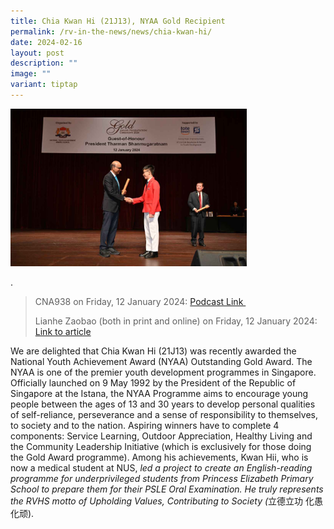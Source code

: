```yaml
---
title: Chia Kwan Hi (21J13), NYAA Gold Recipient
permalink: /rv-in-the-news/news/chia-kwan-hi/
date: 2024-02-16
layout: post
description: ""
image: ""
variant: tiptap
---
```

<div class="isomer-image-wrapper">
<img style="width: 75%;" height="auto" width="100%" alt="" src="/images/Chia_Kwan_Hi_NYAA.jpg">
</div>
<p>.</p>
<blockquote>
<p>CNA938 on Friday, 12 January 2024: <a href="https://www.channelnewsasia.com/listen/daily-cuts/nyaa-recipient-helped-young-students-prepare-psle-english-oral-exam-4048206" rel="noopener noreferrer nofollow" target="_blank">Podcast Link&nbsp;</a>
</p>
<p>Lianhe Zaobao (both in print and online) on Friday, 12 January 2024:
<a href="https://www.zaobao.com.sg/news/singapore/story20240112-1461788" rel="noopener noreferrer nofollow" target="_blank">Link to article</a>
</p>
</blockquote>
<p>We are delighted that Chia Kwan Hi (21J13) was recently awarded the National
Youth Achievement Award (NYAA) Outstanding Gold Award. The NYAA is one
of the premier youth development programmes in Singapore. Officially launched
on 9 May 1992 by the President of the Republic of Singapore at the Istana,
the NYAA Programme aims to encourage young people between the ages of 13
and 30 years to develop personal qualities of self-reliance, perseverance
and a sense of responsibility to themselves, to society and to the nation.
Aspiring winners have to complete 4 components: Service Learning, Outdoor
Appreciation, Healthy Living and the Community Leadership Initiative (which
is exclusively for those doing the Gold Award programme). Among his achievements,
Kwan Hii, who is now a medical student at NUS, <em>led a project to create an English-reading programme for underprivileged students from Princess Elizabeth Primary School to prepare them for their PSLE Oral Examination.&nbsp;He truly represents the RVHS motto of Upholding Values, Contributing to Society (</em>立德立功
化愚化顽).</p>